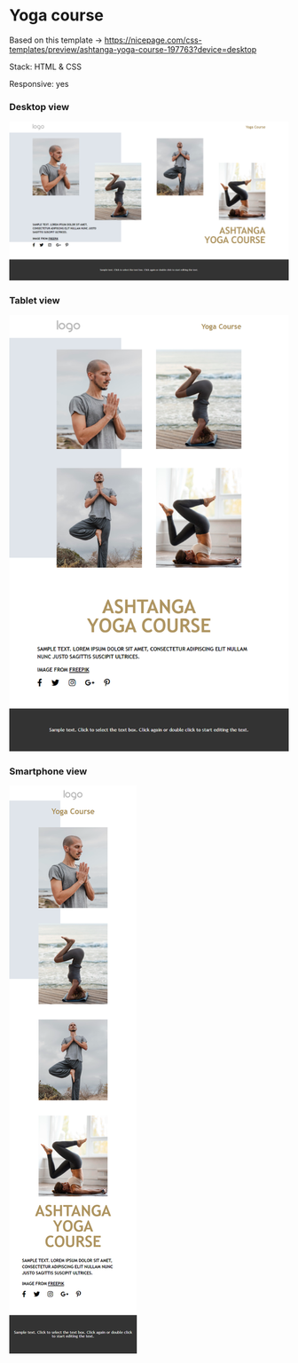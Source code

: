 # Yoga course 

Based on this template -> https://nicepage.com/css-templates/preview/ashtanga-yoga-course-197763?device=desktop

Stack: HTML & CSS

Responsive: yes

### Desktop view
![Desktop](images/desktop.png)

### Tablet view
![Desktop](images/tablet.png)

### Smartphone view
![Desktop](images/smartphone.png)
